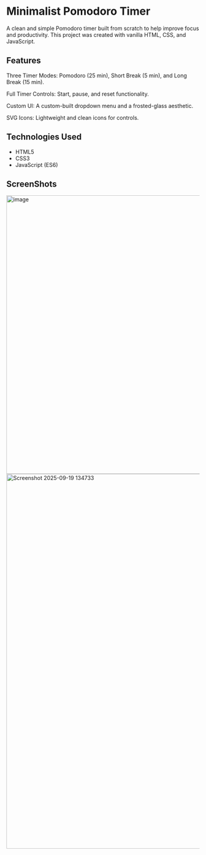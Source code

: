 # Minimalist Pomodoro Timer
A clean and simple Pomodoro timer built from scratch to help improve focus and productivity. This project was created with vanilla HTML, CSS, and JavaScript.

## Features
Three Timer Modes: Pomodoro (25 min), Short Break (5 min), and Long Break (15 min).

Full Timer Controls: Start, pause, and reset functionality.

Custom UI: A custom-built dropdown menu and a frosted-glass aesthetic.

SVG Icons: Lightweight and clean icons for controls.

## Technologies Used
- HTML5
- CSS3
- JavaScript (ES6)

## ScreenShots
<img width="648" height="726" alt="image" src="https://github.com/user-attachments/assets/4a7dcc1d-aea5-43fa-b520-df662a4be9bb" />
<img width="1831" height="977" alt="Screenshot 2025-09-19 134733" src="https://github.com/user-attachments/assets/e033e3da-ea30-4bde-86c9-cfddb5a8c51e" />

